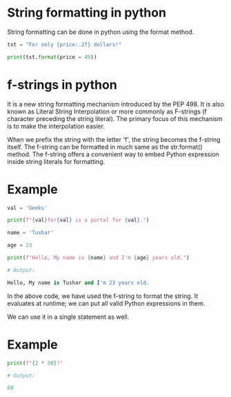 # String formatting in python

String formatting can be done in python using the format method.

```py
txt = "For only {price:.2f} dollars!"

print(txt.format(price = 49))
```

# f-strings in python

It is a new string formatting mechanism introduced by the PEP 498. It is also known as Literal String Interpolation or more commonly as F-strings (f character preceding the string literal). The primary focus of this mechanism is to make the interpolation easier.

When we prefix the string with the letter 'f', the string becomes the f-string itself. The f-string can be formatted in much same as the str.format() method. The f-string offers a convenient way to embed Python expression inside string literals for formatting.

# Example

```py
val = 'Geeks'

print(f"{val}for{val} is a portal for {val}.")

name = 'Tushar'

age = 23

print(f"Hello, My name is {name} and I'm {age} years old.")

# Output:

Hello, My name is Tushar and I'm 23 years old.
```

In the above code, we have used the f-string to format the string. It evaluates at runtime; we can put all valid Python expressions in them.

We can use it in a single statement as well.

# Example

```py
print(f"{2 * 30})"

# Output:

60
```
